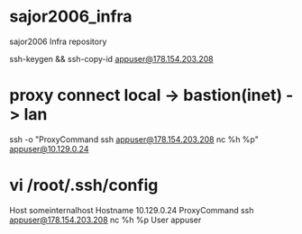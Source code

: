 # sajor2006_infra
sajor2006 Infra repository


ssh-keygen && ssh-copy-id appuser@178.154.203.208

# proxy connect local -> bastion(inet) -> lan
ssh -o "ProxyCommand ssh appuser@178.154.203.208 nc %h %p" appuser@10.129.0.24

# vi /root/.ssh/config
Host someinternalhost
        Hostname 10.129.0.24
        ProxyCommand ssh appuser@178.154.203.208 nc %h %p
        User appuser
